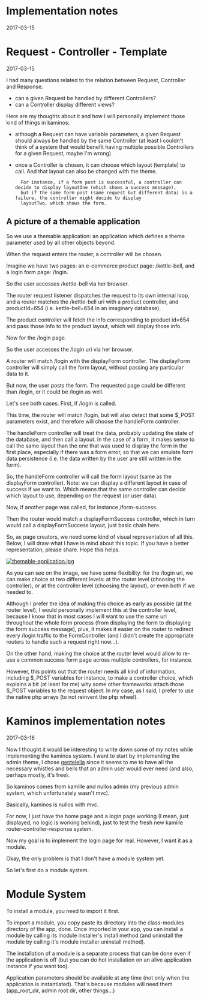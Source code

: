 Implementation notes
========================
2017-03-15




Request - Controller - Template 
====================================
2017-03-15


I had many questions related to the relation between Request, Controller and Response.

- can a given Request be handled by different Controllers?
- can a Controller display different views?



Here are my thoughts about it and how I will personally implement those kind of things in kaminos:

- although a Request can have variable parameters, a given Request should always be handled by the same 
Controller (at least I couldn't think of a system that would benefit having multiple possible Controllers for 
a given Request, maybe I'm wrong)

- once a Controller is chosen, it can choose which layout (template) to call. 
        And that layout can also be changed with the theme.
        
        For instance, if a form post is successful, a controller can decide to display layoutOne (which shows a success message),
        but if the same form post (same request but different data) is a failure, the controller might decide to display
        layoutTwo, which shows the form.
        
        



A picture of a themable application
------------------------------------


So we use a themable application: an application which defines a theme parameter used by all other objects beyond.

When the request enters the router, a controller will be chosen.
 
Imagine we have two pages: an e-commerce product page: /kettle-bell, and a login form page: /login.


So the user accesses /kettle-bell via her browser.
 
The router request listener dispatches the request to its own internal loop, and a router matches the /kettle-bell
uri with a product controller, and productId=654 (i.e. kettle-bell=654 in an imaginary database).

The product controller will fetch the info corresponding to product id=654 and pass those info to the product layout,
which will display those info.


Now for the /login page.

So the user accesses the /login uri via her browser.

A router will match /login with the displayForm controller. The displayForm controller will simply call the form layout,
without passing any particular data to it.

But now, the user posts the form.
The requested page could be different than /login, or it could be /login as well.

Let's see both cases.
First, if /login is called.

This time, the router will match /login, but will also detect that some $_POST parameters exist,
and therefore will choose the handleForm controller.

The handleForm controller will treat the data, probably updating the state of the database, and then call 
a layout. In the case of a form, it makes sense to call the same layout than the one that was used to display the form 
in the first place, especially if there was a form error, so that we can emulate form data persistence (i.e. the data
written by the user are still written in the form).

So, the handleForm controller will call the form layout (same as the displayForm controller).
Note: we can display a different layout in case of success if we want to. Which means that the same controller can
decide which layout to use, depending on the request (or user data).


Now, if another page was called, for instance /form-success.

Then the router would match a displayFormSuccess controller, which in turn would call a displayFormSuccess layout, just
basic chain here.


So, as page creators, we need some kind of visual representation of all this.
Below, I will draw what I have in mind about this topic. If you have a better representation, please share.
Hope this helps.


[![themable-application.jpg](https://s19.postimg.org/knkaa5u1v/themable_application.jpg)](https://postimg.org/image/4pbkk0ztr/)


As you can see on the image, we have some flexibility: for the /login uri, we can make choice at two different levels:
at the router level (choosing the controller), or at the controller level (choosing the layout), or even both if we needed to.

Although I prefer the idea of making this choice as early as possible (at the router level), I would personally 
implement this at the controller level, because I know that in most cases I will want to use the same url throughout 
the whole form process (from displaying the form to displaying the form success message), plus, it makes it easier
on the router to redirect every /login traffic to the FormController (and I didn't create the appropriate routers to handle
such a request right now...).

On the other hand, making the choice at the router level would allow to re-use a common success form page across multiple
controllers, for instance.


However, this points out that the router needs all kind of information, including $_POST variables for instance,
to make a controller choice, which explains a bit (at least for me) why some other frameworks attach those $_POST variables
to the request object. In my case, as I said, I prefer to use the native php arrays (to not reinvent the php wheel).


 
Kaminos implementation notes
=================================
2017-03-16
 
 
Now I thought it would be interesting to write down some of my notes while implementing the kaminos system.
I want to start by implementing the admin theme, I chose [gentelella](https://colorlib.com/polygon/gentelella/index.html) 
since it seems to me to have all the necessary whistles and bells that an admin user would ever 
need (and also, perhaps mostly, it's free).
 
 
So kaminos comes from kamille and nullos admin (my previous admin system, which unfortunately wasn't mvc).

Basically, kaminos is nullos with mvc.

For now, I just have the home page and a login page working (I mean, just displayed, no logic is working behind),
just to test the fresh new kamille router-controller-response system.

Now my goal is to implement the login page for real.
However, I want it as a module.

Okay, the only problem is that I don't have a module system yet.

So let's first do a module system.


Module System
===============

To install a module, you need to import it first.

To import a module, you copy paste its directory into the class-modules directory of the app, done.
Once imported in your app, you can install a module by calling its module installer's install method (and uninstall the
module by calling it's module installer uninstall method).

The installation of a module is a separate process that can be done even if the application is off
(but you can do hot installation on an alive application instance if you want too).




Application parameters should be available at any time (not only when the application is instantiated).
That's because modules will need them (app_root_dir, admin root dir, other things...)














    
    
    
    
    
    
    
    
    
    
    
    



